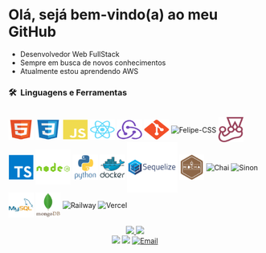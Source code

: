 # Olá, sejá bem-vindo(a) ao meu GitHub

- Desenvolvedor Web FullStack
- Sempre em busca de novos conhecimentos
- Atualmente estou aprendendo AWS
  
<h3> 🛠 &nbsp;Linguagens e Ferramentas</h3>
<div style="display: inline_block"><br>
  <img title="HTML5" align="center" alt="Felipe-HTML" height="40" width="50" src="https://raw.githubusercontent.com/devicons/devicon/master/icons/html5/html5-original.svg">
  
  <img title="CSS3" align="center" alt="Felipe-CSS" height="40" width="50" src="https://raw.githubusercontent.com/devicons/devicon/master/icons/css3/css3-original.svg">
  
  <img title="JavaScript" align="center" alt="Felipe-Js" height="40" width="50" src="https://raw.githubusercontent.com/devicons/devicon/master/icons/javascript/javascript-plain.svg">
  
  <img title="React" align="center" alt="Felipe-CSS" height="40" width="50" src="https://raw.githubusercontent.com/devicons/devicon/master/icons/react/react-original.svg">
  
  <img title="Redux" align="center" alt="Felipe-CSS" height="40" width="50" src="https://raw.githubusercontent.com/devicons/devicon/master/icons/redux/redux-original.svg">
  
  <img title="Git" align="center" alt="Felipe-CSS" height="40" width="50" src="https://raw.githubusercontent.com/devicons/devicon/master/icons/git/git-original.svg">
  
  <img title="Reacting Testing Library" align="center" alt="Felipe-CSS" height="40" width="50" src="https://emojipedia-us.s3.dualstack.us-west-1.amazonaws.com/thumbs/160/joypixels/257/octopus_1f419.png">
  
  <img title="Jest" align="center" alt="Jest" heiht="40" width="50" src="https://github.com/devicons/devicon/blob/master/icons/jest/jest-plain.svg" />
  
  <img title="TypeScript" align="center" alt="TypeScript" heiht="40" width="50" src="https://github.com/devicons/devicon/blob/master/icons/typescript/typescript-plain.svg" />
  
  <img title="Node" align="center" alt="Node" heiht="60" width="70" src="https://github.com/devicons/devicon/blob/master/icons/nodejs/nodejs-plain-wordmark.svg" />
  
  <img title="Python" align="center" alt="Python" heiht="40" width="50" src="https://github.com/devicons/devicon/blob/master/icons/python/python-original-wordmark.svg" />
  
   <img title="Docker" align="center" alt="Docker" heiht="40" width="50" src="https://github.com/devicons/devicon/blob/master/icons/docker/docker-original-wordmark.svg" />

   <img title="Sequelize" align="center" alt="Sequelize" heiht="90" width="100" src="https://github.com/devicons/devicon/blob/master/icons/sequelize/sequelize-original-wordmark.svg" />

   <img title="Mocha" align="center" alt="Mocha" heiht="40" width="50" src="https://github.com/devicons/devicon/blob/master/icons/mocha/mocha-plain.svg" />

   <img title="Chai" align="center" alt="Chai" heiht="40" width="50" src="https://avatars.githubusercontent.com/u/1515293?s=280&v=4" />

   <img title="Sinon" align="center" alt="Sinon" heiht="40" width="50" src="https://sinonjs.org/assets/images/logo.png" />

   <img title="MySQL" align="center" alt="MySQL" heiht="40" width="50" src="https://github.com/devicons/devicon/blob/master/icons/mysql/mysql-original-wordmark.svg" />

   <img title="MongoDB" align="center" alt="MongoDB" heiht="40" width="50" src="https://github.com/devicons/devicon/blob/master/icons/mongodb/mongodb-original-wordmark.svg" />
  
   <img title="Railway" align="center" alt="Railway" heiht="40" width="50" src="https://camo.githubusercontent.com/df61f4b2e2cc40922b5290ed53040485ab7167836872ce1aa88d88462e9816ce/68747470733a2f2f7261696c7761792e6170702f6272616e642f6c6f676f2d6c696768742e706e67" />

   <img title="Vercel" align="center" alt="Vercel" heiht="40" width="50" src="https://www.drupal.org/files/styles/grid-3-2x/public/project-images/vercel-deploy.png?itok=AyGlptNc" />



</div>

<br>

<div align="center">
  <a href="https://github.com/felipebarbozaa">
  <img height="160em" src="https://github-readme-stats.vercel.app/api?username=felipebarbozaa&show_icons=true&theme=omni&include_all_commits=true&count_private=true"/>
  <img height="160em" src="https://github-readme-stats.vercel.app/api/top-langs/?username=felipebarbozaa&layout=compact&langs_count=7&theme=omni"/>
</div>
 
<div align="center"> 
  <a href="https://www.instagram.com/felipebarboza_5/" target="_blank"><img src="https://img.shields.io/badge/-Instagram-%23E4405F?style=for-the-badge&logo=instagram&logoColor=white" target="_blank"></a>
  <a href="https://www.linkedin.com/in/felipebarboza26/" target="_blank"><img src="https://img.shields.io/badge/-LinkedIn-%230077B5?style=for-the-badge&logo=linkedin&logoColor=white" target="_blank"></a> 
  <a href="mailto:felipebarboza5@gmail.com"><img alt="Email" width="300" src="https://img.shields.io/badge/Email-felipebarboza5@gmail.com-blue?style=flat-square&logo=gmail"></a>
